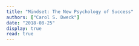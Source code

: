 ```yaml
---
title: "Mindset: The New Psychology of Success"
authors: ["Carol S. Dweck"]
date: "2018-08-25"
display: true
read: true
---
```


